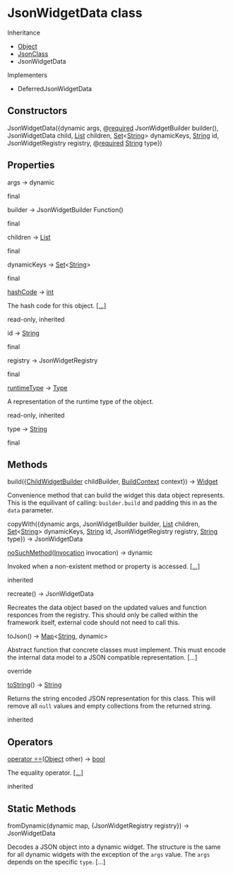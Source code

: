 # JsonWidgetData class #

Inheritance

 *  [Object][]
 *  [JsonClass][]
 *  JsonWidgetData

Implementers

 *  DeferredJsonWidgetData

## Constructors ##

JsonWidgetData(\{dynamic args, @[required][] JsonWidgetBuilder builder(), JsonWidgetData child, [List][]<JsonWidgetData> children, [Set][]<[String][]> dynamicKeys, [String][] id, JsonWidgetRegistry registry, @[required][] [String][] type\})

## Properties ##

args → dynamic

final

builder → JsonWidgetBuilder Function()

final

children → [List][]<JsonWidgetData>

final

dynamicKeys → [Set][]<[String][]>

final

[hashCode][] → [int][]

The hash code for this object. [\[...\]][hashCode]

read-only, inherited

id → [String][]

final

registry → JsonWidgetRegistry

final

[runtimeType][] → [Type][]

A representation of the runtime type of the object.

read-only, inherited

type → [String][]

final

## Methods ##

build(\{[ChildWidgetBuilder][] childBuilder, [BuildContext][] context\}) → [Widget][]

Convenience method that can build the widget this data object represents. This is the equilivant of calling: `builder.build` and padding this in as the `data` parameter.

copyWith(\{dynamic args, JsonWidgetBuilder builder, [List][]<JsonWidgetData> children, [Set][]<[String][]> dynamicKeys, [String][] id, JsonWidgetRegistry registry, [String][] type\}) → JsonWidgetData

[noSuchMethod][]([Invocation][] invocation) → dynamic

Invoked when a non-existent method or property is accessed. [\[...\]][noSuchMethod]

inherited

recreate() → JsonWidgetData

Recreates the data object based on the updated values and function responces from the registry. This should only be called within the framework itself, external code should not need to call this.

toJson() → [Map][]<[String][], dynamic>

Abstract function that concrete classes must implement. This must encode the internal data model to a JSON compatible representation. \[...\]

override

[toString][]() → [String][]

Returns the string encoded JSON representation for this class. This will remove all `null` values and empty collections from the returned string.

inherited

## Operators ##

[operator ==][operator]([Object][] other) → [bool][]

The equality operator. [\[...\]][operator]

inherited

## Static Methods ##

fromDynamic(dynamic map, \{JsonWidgetRegistry registry\}) → JsonWidgetData

Decodes a JSON object into a dynamic widget. The structure is the same for all dynamic widgets with the exception of the `args` value. The `args` depends on the specific `type`. \[...\]


[Object]: https://api.dart.dev/dev/2.12.0-51.0.dev/dart-core/Object-class.html
[JsonClass]: https://pub.dev/documentation/json_class/1.0.7/json_class/JsonClass-class.html
[required]: https://pub.dev/documentation/meta/1.3.0-nullsafety.6/meta/required-constant.html
[List]: https://api.dart.dev/dev/2.12.0-51.0.dev/dart-core/List-class.html
[Set]: https://api.dart.dev/dev/2.12.0-51.0.dev/dart-core/Set-class.html
[String]: https://api.dart.dev/dev/2.12.0-51.0.dev/dart-core/String-class.html
[hashCode]: https://api.dart.dev/dev/2.12.0-51.0.dev/dart-core/Object/hashCode.html
[int]: https://api.dart.dev/dev/2.12.0-51.0.dev/dart-core/int-class.html
[runtimeType]: https://api.dart.dev/dev/2.12.0-51.0.dev/dart-core/Object/runtimeType.html
[Type]: https://api.dart.dev/dev/2.12.0-51.0.dev/dart-core/Type-class.html
[ChildWidgetBuilder]: https://pub.dev/documentation/child_builder/1.0.0+2/child_builder/ChildWidgetBuilder.html
[BuildContext]: https://api.flutter.dev/flutter/widgets/BuildContext-class.html
[Widget]: https://api.flutter.dev/flutter/widgets/Widget-class.html
[noSuchMethod]: https://api.dart.dev/dev/2.12.0-51.0.dev/dart-core/Object/noSuchMethod.html
[Invocation]: https://api.dart.dev/dev/2.12.0-51.0.dev/dart-core/Invocation-class.html
[Map]: https://api.dart.dev/dev/2.12.0-51.0.dev/dart-core/Map-class.html
[toString]: https://pub.dev/documentation/json_class/1.0.7/json_class/JsonClass/toString.html
[operator]: https://api.dart.dev/dev/2.12.0-51.0.dev/dart-core/Object/operator_equals.html
[bool]: https://api.dart.dev/dev/2.12.0-51.0.dev/dart-core/bool-class.html